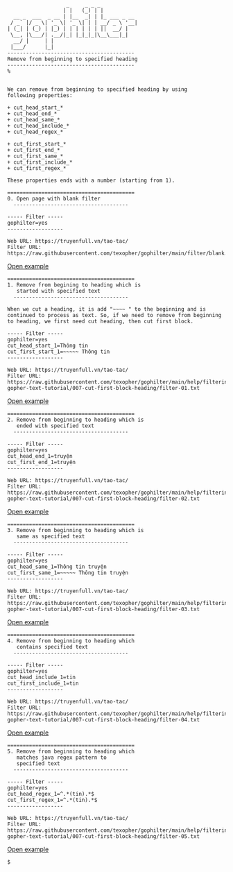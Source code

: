 ```
                   _     _ _ _            
                  | |   (_) | |           
  __ _  ___  _ __ | |__  _| | |_ ___ _ __ 
 / _` |/ _ \| '_ \| '_ \| | | __/ _ \ '__|
| (_| | (_) | |_) | | | | | | ||  __/ |   
 \__, |\___/| .__/|_| |_|_|_|\__\___|_|   
  __/ |     | |                           
 |___/      |_|                           
-----------------------------------------
Remove from beginning to specified heading
-----------------------------------------
%
```

```

We can remove from beginning to specified heading by using
following properties:

+ cut_head_start_*
+ cut_head_end_*
+ cut_head_same_*
+ cut_head_include_*
+ cut_head_regex_*

+ cut_first_start_*
+ cut_first_end_*
+ cut_first_same_*
+ cut_first_include_*
+ cut_first_regex_*

These properties ends with a number (starting from 1).

=========================================
0. Open page with blank filter
  -------------------------------------

----- Filter -----
gophilter=yes
------------------

Web URL: https://truyenfull.vn/tao-tac/
Filter URL: https://raw.githubusercontent.com/texopher/gophilter/main/filter/blank.txt
```
[Open example](http://texopher.com/g?url=gopher://texopher.com/x/w/g/i/https_58__47__47_raw_46_githubusercontent_46_com_47_texopher_47_gophilter_47_main_47_filter_47_blank_46_txt/https_58__47__47_truyenfull_46_vn_47_tao_45_tac_47_)

```
=========================================
1. Remove from begining to heading which is
   started with specified text
  -------------------------------------

When we cut a heading, it is add "~~~~ " to the beginning and is continued to process as text. So, if we need to remove from beginning
to heading, we first need cut heading, then cut first block.

----- Filter -----
gophilter=yes
cut_head_start_1=Thông tin
cut_first_start_1=~~~~~ Thông tin
------------------

Web URL: https://truyenfull.vn/tao-tac/
Filter URL: https://raw.githubusercontent.com/texopher/gophilter/main/help/filtering-gopher-text-tutorial/007-cut-first-block-heading/filter-01.txt
```
[Open example](http://texopher.com/g?url=gopher://texopher.com/x/w/g/i/https_58__47__47_raw_46_githubusercontent_46_com_47_texopher_47_gophilter_47_main_47_help_47_filtering_45_gopher_45_text_45_tutorial_47__48__48__55__45_cut_45_first_45_block_45_heading_47_filter_45__48__49__46_txt/https_58__47__47_truyenfull_46_vn_47_tao_45_tac_47_)

```
=========================================
2. Remove from beginning to heading which is
   ended with specified text
  -------------------------------------

----- Filter -----
gophilter=yes
cut_head_end_1=truyện
cut_first_end_1=truyện
------------------

Web URL: https://truyenfull.vn/tao-tac/
Filter URL: https://raw.githubusercontent.com/texopher/gophilter/main/help/filtering-gopher-text-tutorial/007-cut-first-block-heading/filter-02.txt
```
[Open example](http://texopher.com/g?url=gopher://texopher.com/x/w/g/i/https_58__47__47_raw_46_githubusercontent_46_com_47_texopher_47_gophilter_47_main_47_help_47_filtering_45_gopher_45_text_45_tutorial_47__48__48__55__45_cut_45_first_45_block_45_heading_47_filter_45__48__50__46_txt/https_58__47__47_truyenfull_46_vn_47_tao_45_tac_47_)

```
=========================================
3. Remove from beginning to heading which is
   same as specified text
  -------------------------------------

----- Filter -----
gophilter=yes
cut_head_same_1=Thông tin truyện
cut_first_same_1=~~~~~ Thông tin truyện
------------------

Web URL: https://truyenfull.vn/tao-tac/
Filter URL: https://raw.githubusercontent.com/texopher/gophilter/main/help/filtering-gopher-text-tutorial/007-cut-first-block-heading/filter-03.txt
```
[Open example](http://texopher.com/g?url=gopher://texopher.com/x/w/g/i/https_58__47__47_raw_46_githubusercontent_46_com_47_texopher_47_gophilter_47_main_47_help_47_filtering_45_gopher_45_text_45_tutorial_47__48__48__55__45_cut_45_first_45_block_45_heading_47_filter_45__48__51__46_txt/https_58__47__47_truyenfull_46_vn_47_tao_45_tac_47_)

```
=========================================
4. Remove from beginning to heading which 
   contains specified text
  -------------------------------------

----- Filter -----
gophilter=yes
cut_head_include_1=tin
cut_first_include_1=tin
------------------

Web URL: https://truyenfull.vn/tao-tac/
Filter URL: https://raw.githubusercontent.com/texopher/gophilter/main/help/filtering-gopher-text-tutorial/007-cut-first-block-heading/filter-04.txt
```
[Open example](http://texopher.com/g?url=gopher://texopher.com/x/w/g/i/https_58__47__47_raw_46_githubusercontent_46_com_47_texopher_47_gophilter_47_main_47_help_47_filtering_45_gopher_45_text_45_tutorial_47__48__48__55__45_cut_45_first_45_block_45_heading_47_filter_45__48__52__46_txt/https_58__47__47_truyenfull_46_vn_47_tao_45_tac_47_)

```
=========================================
5. Remove from beginning to heading which 
   matches java regex pattern to 
   specified text
  -------------------------------------

----- Filter -----
gophilter=yes
cut_head_regex_1=^.*(tin).*$
cut_first_regex_1=^.*(tin).*$
------------------

Web URL: https://truyenfull.vn/tao-tac/
Filter URL: https://raw.githubusercontent.com/texopher/gophilter/main/help/filtering-gopher-text-tutorial/007-cut-first-block-heading/filter-05.txt
```
[Open example](http://texopher.com/g?url=gopher://texopher.com/x/w/g/i/https_58__47__47_raw_46_githubusercontent_46_com_47_texopher_47_gophilter_47_main_47_help_47_filtering_45_gopher_45_text_45_tutorial_47__48__48__55__45_cut_45_first_45_block_45_heading_47_filter_45__48__53__46_txt/https_58__47__47_truyenfull_46_vn_47_tao_45_tac_47_)

```
$
```
